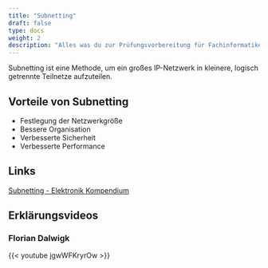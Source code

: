 ```yaml
---
title: "Subnetting"
draft: false
type: docs
weight: 2
description: "Alles was du zur Prüfungsvorbereitung für Fachinformatiker Systemintegration über Subnetting wissen musst."
---
```


Subnetting ist eine Methode, um ein großes IP-Netzwerk in kleinere, logisch getrennte Teilnetze aufzuteilen.

## Vorteile von Subnetting

- Festlegung der Netzwerkgröße
- Bessere Organisation
- Verbesserte Sicherheit
- Verbesserte Performance

## Links

[Subnetting - Elektronik Kompendium](https://www.elektronik-kompendium.de/sites/net/0907201.htm)

## Erklärungsvideos

### Florian Dalwigk

{{< youtube jgwWFKryrOw >}}
